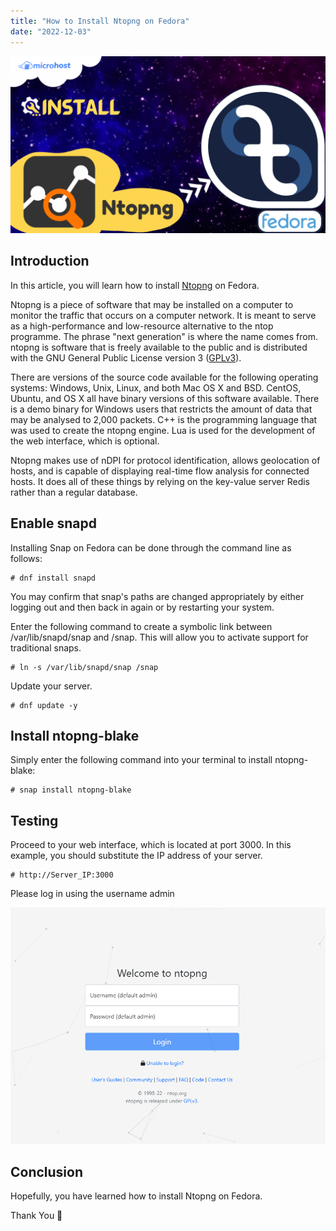 ```yaml
---
title: "How to Install Ntopng on Fedora"
date: "2022-12-03"
---
```


![How to Install Ntopng on Fedora](images/How-to-Install-Ntopng-on-Fedora-1-1024x576.png)

## Introduction

In this article, you will learn how to install [Ntopng](https://utho.com/docs/tutorial/how-to-troubleshoot-with-nmap-in-centos/) on Fedora.

Ntopng is a piece of software that may be installed on a computer to monitor the traffic that occurs on a computer network. It is meant to serve as a high-performance and low-resource alternative to the ntop programme. The phrase "next generation" is where the name comes from. ntopng is software that is freely available to the public and is distributed with the GNU General Public License version 3 ([GPLv3](https://en.wikipedia.org/wiki/GNU_General_Public_License#Version_3)).

There are versions of the source code available for the following operating systems: Windows, Unix, Linux, and both Mac OS X and BSD. CentOS, Ubuntu, and OS X all have binary versions of this software available. There is a demo binary for Windows users that restricts the amount of data that may be analysed to 2,000 packets. C++ is the programming language that was used to create the ntopng engine. Lua is used for the development of the web interface, which is optional.

Ntopng makes use of nDPI for protocol identification, allows geolocation of hosts, and is capable of displaying real-time flow analysis for connected hosts. It does all of these things by relying on the key-value server Redis rather than a regular database.

## Enable snapd

Installing Snap on Fedora can be done through the command line as follows:

```
# dnf install snapd
```

You may confirm that snap's paths are changed appropriately by either logging out and then back in again or by restarting your system.

Enter the following command to create a symbolic link between /var/lib/snapd/snap and /snap. This will allow you to activate support for traditional snaps.

```
# ln -s /var/lib/snapd/snap /snap
```

Update your server.

```
# dnf update -y
```

## Install ntopng-blake

Simply enter the following command into your terminal to install ntopng-blake:

```
# snap install ntopng-blake
```

## Testing

Proceed to your web interface, which is located at port 3000. In this example, you should substitute the IP address of your server.

```
# http://Server_IP:3000
```

Please log in using the username admin

![ install Ntopng on Fedora](images/image-550.png)

## Conclusion

Hopefully, you have learned how to install Ntopng on Fedora.

Thank You 🙂
